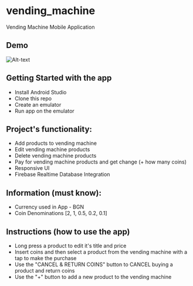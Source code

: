 # vending_machine

Vending Machine Mobile Application

## Demo
![Alt-text](https://giphy.com/gifs/coding-flutter-mobile-application-H0HYtgOVOJIA5g0vZc.gif)

## Getting Started with the app

- Install Android Studio
- Clone this repo
- Create an emulator
- Run app on the emulator

## Project's functionality:

- Add products to vending machine
- Edit vending machine products
- Delete vending machine products
- Pay for vending machine products and get change (+ how many coins)
- Responsive UI
- Firebase Realtime Database Integration

## Information (must know):

- Currency used in App - BGN
- Coin Denominations [2, 1, 0.5, 0.2, 0.1]

## Instructions (how to use the app)
- Long press a product to edit it's title and price
- Insert coins and then select a product from the vending machine with a tap to make the purchase
- Use the "CANCEL & RETURN COINS" button to CANCEL buying a product and return coins
- Use the "+" button to add a new product to the vending machine
